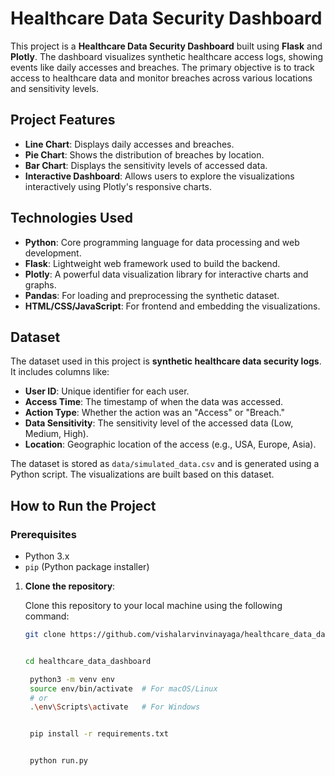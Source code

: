 # Healthcare Data Security Dashboard

This project is a **Healthcare Data Security Dashboard** built using **Flask** and **Plotly**. The dashboard visualizes synthetic healthcare access logs, showing events like daily accesses and breaches. The primary objective is to track access to healthcare data and monitor breaches across various locations and sensitivity levels.

## Project Features

- **Line Chart**: Displays daily accesses and breaches.
- **Pie Chart**: Shows the distribution of breaches by location.
- **Bar Chart**: Displays the sensitivity levels of accessed data.
- **Interactive Dashboard**: Allows users to explore the visualizations interactively using Plotly's responsive charts.

## Technologies Used

- **Python**: Core programming language for data processing and web development.
- **Flask**: Lightweight web framework used to build the backend.
- **Plotly**: A powerful data visualization library for interactive charts and graphs.
- **Pandas**: For loading and preprocessing the synthetic dataset.
- **HTML/CSS/JavaScript**: For frontend and embedding the visualizations.

## Dataset

The dataset used in this project is **synthetic healthcare data security logs**. It includes columns like:

- **User ID**: Unique identifier for each user.
- **Access Time**: The timestamp of when the data was accessed.
- **Action Type**: Whether the action was an "Access" or "Breach."
- **Data Sensitivity**: The sensitivity level of the accessed data (Low, Medium, High).
- **Location**: Geographic location of the access (e.g., USA, Europe, Asia).

The dataset is stored as `data/simulated_data.csv` and is generated using a Python script. The visualizations are built based on this dataset.

## How to Run the Project

### Prerequisites

- Python 3.x
- `pip` (Python package installer)

1. **Clone the repository**:

   Clone this repository to your local machine using the following command:

   ```bash
   git clone https://github.com/vishalarvinvinayaga/healthcare_data_dashboard.git


   cd healthcare_data_dashboard

    python3 -m venv env
    source env/bin/activate  # For macOS/Linux
    # or
    .\env\Scripts\activate   # For Windows


    pip install -r requirements.txt


    python run.py

   ```
